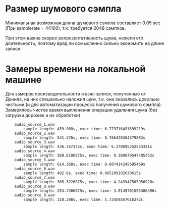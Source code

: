 # Размер шумового сэмпла

Минимальная возможная длина шумового сэмпла составляет 0.05 sec
(При samplerate = 44100), т.к. требуется 2048 сэмплов.

При этом важна скорее репрезентативность шума, нежели его длительность,
поэтому вряд ли осмысленно сильно экономить на длине записи.

# Замеры времени на локальной машине

Для замеров производительности я взял записи, полученные от Данила,
на них специально наложил шум, т.к. они оказались довольно чистыми
(и для автоматизации процесса получения шумового сэмпла). Замерялось
чистое время выплонения операции удаления шума (без загрузки дорожек
и их обработки)

```
    audio_source_1.wav
        sample length: 459.968s, exec time: 6.779716491699219s
    audio_source_2.wav
        sample length: 541.376s, exec time: 8.766420364379883s
    audio_source_3.wav
        sample length: 436.767375s, exec time: 6.370695352554321s
    audio_source_4.wav
        sample length: 568.8106875s, exec time: 9.380670547485352s
    audio_source_5.wav
        sample length: 614.368s, exec time: 9.607414245605469s
    audio_source_6.wav
        sample length: 492.8s, exec time: 8.865209102630615s
    audio_source_7.wav
        sample length: 305.3226875s, exec time: 4.243947505950928s
    audio_source_8.wav
        sample length: 253.7386875s, exec time: 3.9149701595306396s
    audio_source_9.wav
        sample length: 310.208s, exec time: 5.73459267616272s
```